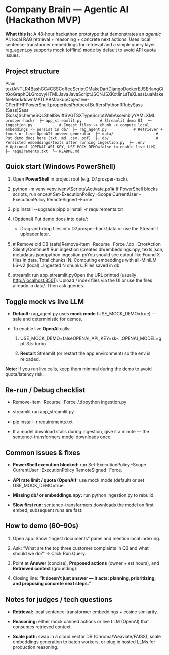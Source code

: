 Company Brain — Agentic AI (Hackathon MVP)
==========================================

**What this is:** A 48-hour hackathon prototype that demonstrates an _agentic_ AI: local RAG retrieval + reasoning + concrete next actions. Uses local sentence-transformer embeddings for retrieval and a simple query layer. rag\_agent.py supports mock (offline) mode by default to avoid API quota issues.

Project structure
-----------------

Plain textANTLR4BashCC#CSSCoffeeScriptCMakeDartDjangoDockerEJSErlangGitGoGraphQLGroovyHTMLJavaJavaScriptJSONJSXKotlinLaTeXLessLuaMakefileMarkdownMATLABMarkupObjective-CPerlPHPPowerShell.propertiesProtocol BuffersPythonRRubySass (Sass)Sass (Scss)SchemeSQLShellSwiftSVGTSXTypeScriptWebAssemblyYAMLXML`   prosper-hack/  ├─ app_streamlit.py        # Streamlit demo UI  ├─ ingestion.py            # Ingest files -> chunk -> compute local embeddings -> persist in db/  ├─ rag_agent.py            # Retriever + (mock or live OpenAI) answer generator  ├─ data/                   # Put demo docs here (txt, md, csv, pdf)  ├─ db/                     # Persisted embeddings/texts after running ingestion.py  ├─ .env                    # Optional (OPENAI_API_KEY, USE_MOCK_DEMO=false to enable live LLM)  ├─ requirements.txt  └─ README.md   `

Quick start (Windows PowerShell)
--------------------------------

1.  Open **PowerShell** in project root (e.g. D:\\prosper-hack).
    
2.  python -m venv venv.\\venv\\Scripts\\Activate.ps1# If PowerShell blocks scripts, run once:# Set-ExecutionPolicy -Scope CurrentUser -ExecutionPolicy RemoteSigned -Force
    
3.  pip install --upgrade pippip install -r requirements.txt
    
4.  (Optional) Put demo docs into data/:
    
    *   Drag-and-drop files into D:\\prosper-hack\\data or use the Streamlit uploader later.
        
5.  \# Remove old DB (safe)Remove-Item -Recurse -Force .\\db -ErrorAction SilentlyContinue# Run ingestion (creates db/embeddings.npy, texts.json, metadatas.json)python ingestion.pyYou should see output like:Found X files in data. Total chunks: N. Computing embeddings with all-MiniLM-L6-v2 (local)...Ingested N chunks. Files saved in db
    
6.  streamlit run app\_streamlit.pyOpen the URL printed (usually [http://localhost:8501](https://www.google.com/search?q=http://localhost:8501)). Upload / index files via the UI or use the files already in data/. Then ask queries.
    

Toggle mock vs live LLM
-----------------------

*   **Default:** rag\_agent.py uses **mock mode** (USE\_MOCK\_DEMO=true) — safe and deterministic for demos.
    
*   To enable live **OpenAI** calls:
    
    1.  USE\_MOCK\_DEMO=falseOPENAI\_API\_KEY=sk-...OPENAI\_MODEL=gpt-3.5-turbo
        
    2.  **Restart** Streamlit (or restart the app environment) so the env is reloaded.
        

**Note:** If you run live calls, keep them minimal during the demo to avoid quota/latency risk.

Re-run / Debug checklist
------------------------

*   Remove-Item -Recurse -Force .\\dbpython ingestion.py
    
*   streamlit run app\_streamlit.py
    
*   pip install -r requirements.txt
    
*   If a model download stalls during ingestion, give it a minute — the sentence-transformers model downloads once.
    

Common issues & fixes
---------------------

*   **PowerShell execution blocked:** run Set-ExecutionPolicy -Scope CurrentUser -ExecutionPolicy RemoteSigned -Force.
    
*   **API rate limit / quota (OpenAI):** use mock mode (default) or set USE\_MOCK\_DEMO=true.
    
*   **Missing db/ or embeddings.npy:** run python ingestion.py to rebuild.
    
*   **Slow first run:** sentence-transformers downloads the model on first embed; subsequent runs are fast.
    

How to demo (60–90s)
--------------------

1.  Open app. Show “Ingest documents” panel and mention local indexing.
    
2.  Ask: “What are the top three customer complaints in Q3 and what should we do?” -> Click Run Query.
    
3.  Point at **Answer** (concise), **Proposed actions** (owner + est hours), and **Retrieved context** (grounding).
    
4.  Closing line: **“It doesn’t just answer — it acts: planning, prioritizing, and proposing concrete next steps.”**
    

Notes for judges / tech questions
---------------------------------

*   **Retrieval:** local sentence-transformer embeddings + cosine similarity.
    
*   **Reasoning:** either mock canned actions or live LLM (OpenAI) that consumes retrieved context.
    
*   **Scale path:** swap in a cloud vector DB (Chroma/Weaviate/FAISS), scale embeddings generation to batch workers, or plug in hosted LLMs for production reasoning.